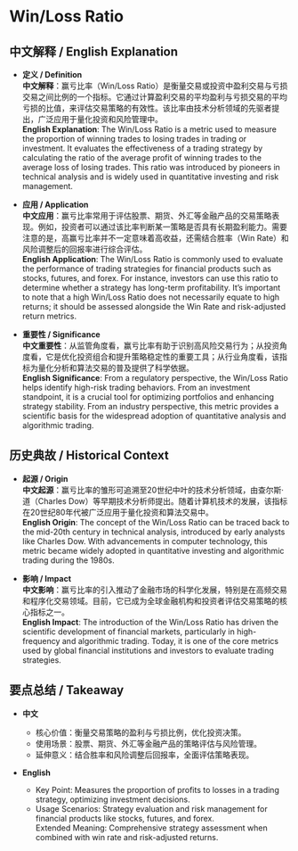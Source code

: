 # Win/Loss Ratio

## 中文解释 / English Explanation

* **定义 / Definition**  
  **中文解释**：赢亏比率（Win/Loss Ratio）是衡量交易或投资中盈利交易与亏损交易之间比例的一个指标。它通过计算盈利交易的平均盈利与亏损交易的平均亏损的比值，来评估交易策略的有效性。该比率由技术分析领域的先驱者提出，广泛应用于量化投资和风险管理中。  
  **English Explanation**: The Win/Loss Ratio is a metric used to measure the proportion of winning trades to losing trades in trading or investment. It evaluates the effectiveness of a trading strategy by calculating the ratio of the average profit of winning trades to the average loss of losing trades. This ratio was introduced by pioneers in technical analysis and is widely used in quantitative investing and risk management.

* **应用 / Application**  
  **中文应用**：赢亏比率常用于评估股票、期货、外汇等金融产品的交易策略表现。例如，投资者可以通过该比率判断某一策略是否具有长期盈利能力。需要注意的是，高赢亏比率并不一定意味着高收益，还需结合胜率（Win Rate）和风险调整后的回报率进行综合评估。  
  **English Application**: The Win/Loss Ratio is commonly used to evaluate the performance of trading strategies for financial products such as stocks, futures, and forex. For instance, investors can use this ratio to determine whether a strategy has long-term profitability. It’s important to note that a high Win/Loss Ratio does not necessarily equate to high returns; it should be assessed alongside the Win Rate and risk-adjusted return metrics.

* **重要性 / Significance**  
  **中文重要性**：从监管角度看，赢亏比率有助于识别高风险交易行为；从投资角度看，它是优化投资组合和提升策略稳定性的重要工具；从行业角度看，该指标为量化分析和算法交易的普及提供了科学依据。  
  **English Significance**: From a regulatory perspective, the Win/Loss Ratio helps identify high-risk trading behaviors. From an investment standpoint, it is a crucial tool for optimizing portfolios and enhancing strategy stability. From an industry perspective, this metric provides a scientific basis for the widespread adoption of quantitative analysis and algorithmic trading.

## 历史典故 / Historical Context

* **起源 / Origin**  
  **中文起源**：赢亏比率的雏形可追溯至20世纪中叶的技术分析领域，由查尔斯·道（Charles Dow）等早期技术分析师提出。随着计算机技术的发展，该指标在20世纪80年代被广泛应用于量化投资和算法交易中。  
  **English Origin**: The concept of the Win/Loss Ratio can be traced back to the mid-20th century in technical analysis, introduced by early analysts like Charles Dow. With advancements in computer technology, this metric became widely adopted in quantitative investing and algorithmic trading during the 1980s.

* **影响 / Impact**  
  **中文影响**：赢亏比率的引入推动了金融市场的科学化发展，特别是在高频交易和程序化交易领域。目前，它已成为全球金融机构和投资者评估交易策略的核心指标之一。  
  **English Impact**: The introduction of the Win/Loss Ratio has driven the scientific development of financial markets, particularly in high-frequency and algorithmic trading. Today, it is one of the core metrics used by global financial institutions and investors to evaluate trading strategies.

## 要点总结 / Takeaway

* **中文**  
  - 核心价值：衡量交易策略的盈利与亏损比例，优化投资决策。  
  - 使用场景：股票、期货、外汇等金融产品的策略评估与风险管理。  
  - 延伸意义：结合胜率和风险调整后回报率，全面评估策略表现。

* **English**  
  - Key Point: Measures the proportion of profits to losses in a trading strategy, optimizing investment decisions.  
  - Usage Scenarios: Strategy evaluation and risk management for financial products like stocks, futures, and forex.  
Extended Meaning: Comprehensive strategy assessment when combined with win rate and risk-adjusted returns.